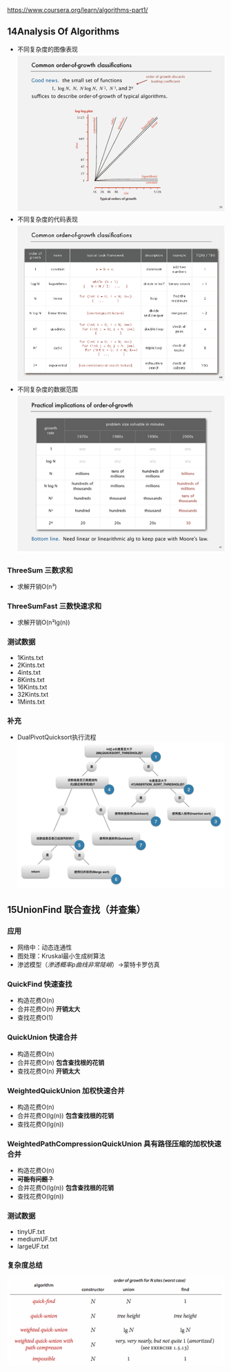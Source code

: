 https://www.coursera.org/learn/algorithms-part1/
## 14Analysis Of Algorithms
- 不同复杂度的图像表现
![](img/14AnalysisOfAlgorithms_1.png)
- 不同复杂度的代码表现
![](img/14AnalysisOfAlgorithms_2.png)
- 不同复杂度的数据范围
![](img/14AnalysisOfAlgorithms_3.png)
### ThreeSum 三数求和
- 求解开销O(n³)
### ThreeSumFast 三数快速求和
- 求解开销O(n²lg(n))
### 测试数据
- 1Kints.txt
- 2Kints.txt
- 4ints.txt
- 8Kints.txt
- 16Kints.txt
- 32Kints.txt
- 1Mints.txt
### 补充
- DualPivotQuicksort执行流程
![](img/14DualPivotQuicksort.png)
## 15UnionFind 联合查找（并查集）
### 应用
- 网络中：动态连通性
- 图处理：Kruskal最小生成树算法
- 渗滤模型（_渗透概率p曲线非常陡峭_）->蒙特卡罗仿真
### QuickFind 快速查找
- 构造花费O(n)
- 合并花费O(n) **开销太大**
- 查找花费O(1)
### QuickUnion 快速合并
- 构造花费O(n)
- 合并花费O(n) **包含查找根的花销**
- 查找花费O(n) **开销太大**
### WeightedQuickUnion 加权快速合并
- 构造花费O(n)
- 合并花费O(lg(n)) **包含查找根的花销**
- 查找花费O(lg(n))
### WeightedPathCompressionQuickUnion 具有路径压缩的加权快速合并
- 构造花费O(n)
- ~~**可能有问题？**~~
- 合并花费O(lg(n)) **包含查找根的花销**
- 查找花费O(lg(n))
### 测试数据
- tinyUF.txt
- mediumUF.txt
- largeUF.txt
### 复杂度总结
![uf-performance](img/15uf-performance.png)

